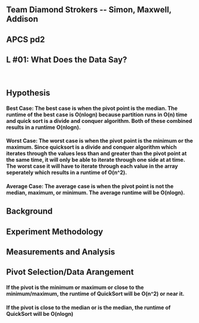 ## Team Diamond Strokers -- Simon, Maxwell, Addison </h6> 
## APCS pd2 </br>
## L #01: What Does the Data Say? </h4> </br>

## Hypothesis
#### Best Case: The best case is when the pivot point is the median. The runtime of the best case is O(nlogn) because partition runs in O(n) time and quick sort is a divide and conquer algorithm. Both of these combined results in a runtime O(nlogn). 
#### Worst Case: The worst case is when the pivot point is the minimum or the maximum. Since quicksort is a divide and conquer algorithm which iterates through the values less than and greater than the pivot point at the same time, it will only be able to iterate through one side at at time. The worst case it will have to iterate through each value in the array seperately which results in a runtime of O(n^2).
#### Average Case: The average case is when the pivot point is not the median, maximum, or minimum. The average runtime will be O(nlogn). 

## Background

## Experiment Methodology

## Measurements and Analysis 

## Pivot Selection/Data Arangement
#### If the pivot is the minimum or maximum or close to the minimum/maximum, the runtime of QuickSort will be O(n^2) or near it. 
#### If the pivot is close to the median or is the median, the runtime of QuickSort will be O(nlogn)


